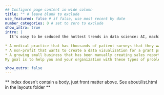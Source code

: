 ```yaml
---
## Configure page content in wide column
title: "" # leave blank to exclude
use_featured: false # if false, use most recent by date
number_categories: 0 # set to zero to exclude
show_intro: true
intro: |
  It’s easy to be seduced the hottest trends in data science: AI, machine learning, bigger and bigger data. These tools have their place, but many organizations face a much more mundane problem: They have a bunch of data that they don’t know what to do with. For example:
  
* A medical practice that has thousands of patient surveys that they want to analyze but aren’t sure where to start. 
* A non-profit that wants to create a data visualization for a grant proposal, but all of their data is stuck in 10-years of Excel files.  
* A growing small business that has been manually creating sales reports every week but wants to start automating them.  
My goal is to help you and your organization with these types of problems. Rather than having to purchase expensive software or hire a full-time person, my mission to provide you what you need in a short amount of time and at an affordable rate. So, whether you are a small non-profit, a large for-profit business, or something in between, please get in [contact](mailto:spirgel@gmail.com) if you are interested in chatting!

show_outro: false
---
```


** index doesn't contain a body, just front matter above.
See about/list.html in the layouts folder **